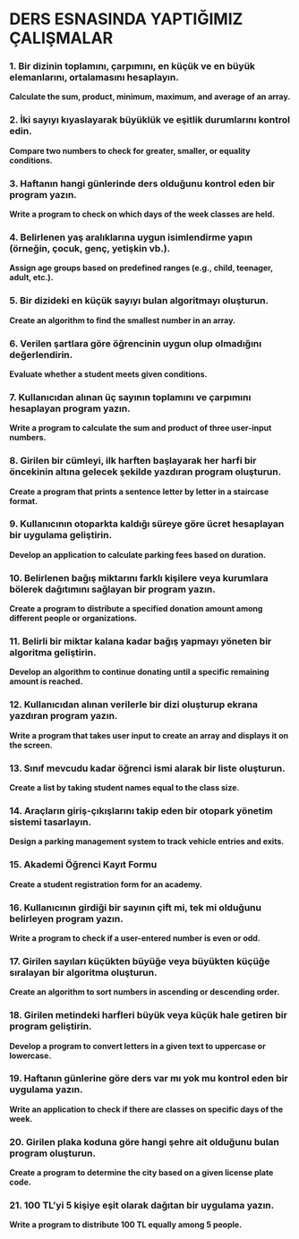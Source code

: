 # DERS ESNASINDA YAPTIĞIMIZ ÇALIŞMALAR



### 1. Bir dizinin toplamını, çarpımını, en küçük ve en büyük elemanlarını, ortalamasını hesaplayın.  
**Calculate the sum, product, minimum, maximum, and average of an array.**  

### 2. İki sayıyı kıyaslayarak büyüklük ve eşitlik durumlarını kontrol edin.  
**Compare two numbers to check for greater, smaller, or equality conditions.**  

### 3. Haftanın hangi günlerinde ders olduğunu kontrol eden bir program yazın.  
**Write a program to check on which days of the week classes are held.**  

### 4. Belirlenen yaş aralıklarına uygun isimlendirme yapın (örneğin, çocuk, genç, yetişkin vb.).  
**Assign age groups based on predefined ranges (e.g., child, teenager, adult, etc.).**  

### 5. Bir dizideki en küçük sayıyı bulan algoritmayı oluşturun.  
**Create an algorithm to find the smallest number in an array.**  

### 6. Verilen şartlara göre öğrencinin uygun olup olmadığını değerlendirin.  
**Evaluate whether a student meets given conditions.**  

### 7. Kullanıcıdan alınan üç sayının toplamını ve çarpımını hesaplayan program yazın.  
**Write a program to calculate the sum and product of three user-input numbers.**  

### 8. Girilen bir cümleyi, ilk harften başlayarak her harfi bir öncekinin altına gelecek şekilde yazdıran program oluşturun.  
**Create a program that prints a sentence letter by letter in a staircase format.**  

### 9. Kullanıcının otoparkta kaldığı süreye göre ücret hesaplayan bir uygulama geliştirin.  
**Develop an application to calculate parking fees based on duration.**  

### 10. Belirlenen bağış miktarını farklı kişilere veya kurumlara bölerek dağıtımını sağlayan bir program yazın.  
**Create a program to distribute a specified donation amount among different people or organizations.**  

### 11. Belirli bir miktar kalana kadar bağış yapmayı yöneten bir algoritma geliştirin.  
**Develop an algorithm to continue donating until a specific remaining amount is reached.**  

### 12. Kullanıcıdan alınan verilerle bir dizi oluşturup ekrana yazdıran program yazın.  
**Write a program that takes user input to create an array and displays it on the screen.**  

### 13. Sınıf mevcudu kadar öğrenci ismi alarak bir liste oluşturun.  
**Create a list by taking student names equal to the class size.**  

### 14. Araçların giriş-çıkışlarını takip eden bir otopark yönetim sistemi tasarlayın.  
**Design a parking management system to track vehicle entries and exits.**  

### 15. Akademi Öğrenci Kayıt Formu  
**Create a student registration form for an academy.**  

### 16. Kullanıcının girdiği bir sayının çift mi, tek mi olduğunu belirleyen program yazın.  
**Write a program to check if a user-entered number is even or odd.**  

### 17. Girilen sayıları küçükten büyüğe veya büyükten küçüğe sıralayan bir algoritma oluşturun.  
**Create an algorithm to sort numbers in ascending or descending order.**  

### 18. Girilen metindeki harfleri büyük veya küçük hale getiren bir program geliştirin.  
**Develop a program to convert letters in a given text to uppercase or lowercase.**  

### 19. Haftanın günlerine göre ders var mı yok mu kontrol eden bir uygulama yazın.  
**Write an application to check if there are classes on specific days of the week.**  

### 20. Girilen plaka koduna göre hangi şehre ait olduğunu bulan program oluşturun.  
**Create a program to determine the city based on a given license plate code.**  

### 21. 100 TL’yi 5 kişiye eşit olarak dağıtan bir uygulama yazın.  
**Write a program to distribute 100 TL equally among 5 people.**  



